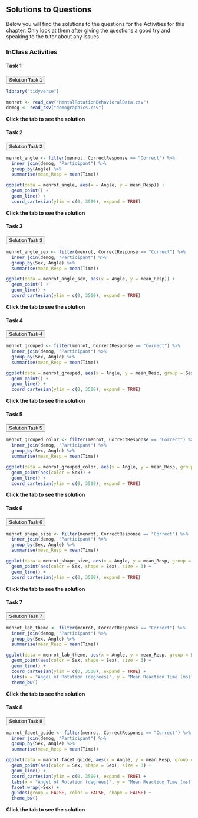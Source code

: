 
## Solutions to Questions



Below you will find the solutions to the questions for the Activities for this chapter. Only look at them after giving the questions a good try and speaking to the tutor about any issues.

### InClass Activities

#### Task 1


<div class='solution'><button>Solution Task 1</button>


```r
library("tidyverse")

menrot <- read_csv("MentalRotationBehavioralData.csv")
demog <- read_csv("demographics.csv")
```

</div>


**Click the tab to see the solution**

#### Task 2


<div class='solution'><button>Solution Task 2</button>


```r
menrot_angle <- filter(menrot, CorrectResponse == "Correct") %>%
  inner_join(demog, "Participant") %>%
  group_by(Angle) %>% 
  summarise(mean_Resp = mean(Time))

ggplot(data = menrot_angle, aes(x = Angle, y = mean_Resp)) + 
  geom_point() +
  geom_line() +
  coord_cartesian(ylim = c(0, 3500), expand = TRUE)
```

</div>


**Click the tab to see the solution**

#### Task 3


<div class='solution'><button>Solution Task 3</button>


```r
menrot_angle_sex <- filter(menrot, CorrectResponse == "Correct") %>%
  inner_join(demog, "Participant") %>%
  group_by(Sex, Angle) %>% 
  summarise(mean_Resp = mean(Time))

ggplot(data = menrot_angle_sex, aes(x = Angle, y = mean_Resp)) + 
  geom_point() +
  geom_line() +
  coord_cartesian(ylim = c(0, 3500), expand = TRUE)
```

</div>


**Click the tab to see the solution**

#### Task 4


<div class='solution'><button>Solution Task 4</button>


```r
menrot_grouped <- filter(menrot, CorrectResponse == "Correct") %>%
  inner_join(demog, "Participant") %>%
  group_by(Sex, Angle) %>% 
  summarise(mean_Resp = mean(Time))

ggplot(data = menrot_grouped, aes(x = Angle, y = mean_Resp, group = Sex)) + 
  geom_point() +
  geom_line() +
  coord_cartesian(ylim = c(0, 3500), expand = TRUE)
```

</div>


**Click the tab to see the solution**

#### Task 5


<div class='solution'><button>Solution Task 5</button>


```r
menrot_grouped_color <- filter(menrot, CorrectResponse == "Correct") %>%
  inner_join(demog, "Participant") %>%
  group_by(Sex, Angle) %>% 
  summarise(mean_Resp = mean(Time))

ggplot(data = menrot_grouped_color, aes(x = Angle, y = mean_Resp, group = Sex)) + 
  geom_point(aes(color = Sex)) +
  geom_line() +
  coord_cartesian(ylim = c(0, 3500), expand = TRUE)
```

</div>


**Click the tab to see the solution**

#### Task 6


<div class='solution'><button>Solution Task 6</button>


```r
menrot_shape_size <- filter(menrot, CorrectResponse == "Correct") %>%
  inner_join(demog, "Participant") %>%
  group_by(Sex, Angle) %>% 
  summarise(mean_Resp = mean(Time))

ggplot(data = menrot_shape_size, aes(x = Angle, y = mean_Resp, group = Sex)) + 
  geom_point(aes(color = Sex, shape = Sex), size = 3) +
  geom_line() +
  coord_cartesian(ylim = c(0, 3500), expand = TRUE)
```

</div>


**Click the tab to see the solution**

#### Task 7


<div class='solution'><button>Solution Task 7</button>


```r
menrot_lab_theme <- filter(menrot, CorrectResponse == "Correct") %>%
  inner_join(demog, "Participant") %>%
  group_by(Sex, Angle) %>% 
  summarise(mean_Resp = mean(Time))

ggplot(data = menrot_lab_theme, aes(x = Angle, y = mean_Resp, group = Sex)) + 
  geom_point(aes(color = Sex, shape = Sex), size = 3) +
  geom_line() +
  coord_cartesian(ylim = c(0, 3500), expand = TRUE) +
  labs(x = "Angel of Rotation (degrees)", y = "Mean Reaction Time (ms)") +
  theme_bw()
```

</div>


**Click the tab to see the solution**

#### Task 8


<div class='solution'><button>Solution Task 8</button>


```r
manrot_facet_guide <- filter(menrot, CorrectResponse == "Correct") %>%
  inner_join(demog, "Participant") %>%
  group_by(Sex, Angle) %>% 
  summarise(mean_Resp = mean(Time))

ggplot(data = manrot_facet_guide, aes(x = Angle, y = mean_Resp, group = Sex)) + 
  geom_point(aes(color = Sex, shape = Sex), size = 3) +
  geom_line() +
  coord_cartesian(ylim = c(0, 3500), expand = TRUE) +
  labs(x = "Angel of Rotation (degrees)", y = "Mean Reaction Time (ms)") +
  facet_wrap(~Sex) +
  guides(group = FALSE, color = FALSE, shape = FALSE) +
  theme_bw()
```

</div>


**Click the tab to see the solution**
